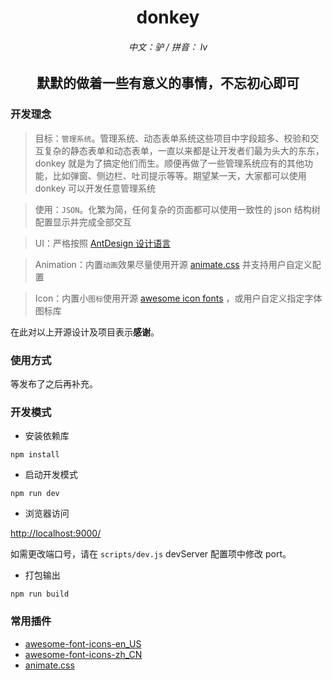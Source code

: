 <p align="center">
  <h1 align="center">donkey</h1>
  <h6 align="center">中文：驴 / 拼音： lv</h6>
  <h2 align="center">默默的做着一些有意义的事情，不忘初心即可</h2>
</p>

### 开发理念

> 目标：`管理系统`。管理系统、动态表单系统这些项目中字段超多、校验和交互复杂的静态表单和动态表单，一直以来都是让开发者们最为头大的东东，donkey 就是为了搞定他们而生。顺便再做了一些管理系统应有的其他功能，比如弹窗、侧边栏、吐司提示等等。期望某一天，大家都可以使用 donkey 可以开发任意管理系统

> 使用：`JSON`。化繁为简，任何复杂的页面都可以使用一致性的 json 结构树配置显示并完成全部交互

> UI：严格按照 [AntDesign 设计语言](https://ant.design/docs/spec/introduce-cn)

> Animation：内置`动画`效果尽量使用开源 [animate.css](https://github.com/daneden/animate.css) 并支持用户自定义配置

> Icon：内置小`图标`使用开源 [awesome icon fonts](https://fontawesome.com/) ，或用户自定义指定字体图标库

在此对以上开源设计及项目表示**感谢**。

### 使用方式

等发布了之后再补充。

### 开发模式

- 安装依赖库

```
npm install
```

- 启动开发模式

```
npm run dev
```

- 浏览器访问

[http://localhost:9000/](http://localhost:9000/)

如需更改端口号，请在 `scripts/dev.js` devServer 配置项中修改 port。

- 打包输出

```
npm run build
```

### 常用插件

- [awesome-font-icons-en_US](https://fontawesome.com/icons)
- [awesome-font-icons-zh_CN](http://www.fontawesome.com.cn/faicons/)
- [animate.css](https://daneden.github.io/animate.css/)

